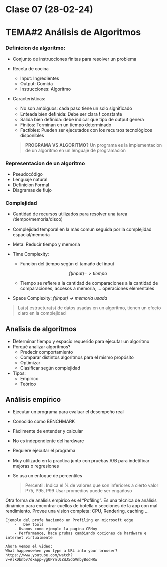 # Clase 07 (28-02-24)

# **TEMA#2 Análisis de Algoritmos**

### Definicion de algoritmo:

- Conjunto de instrucciones finitas para resolver un problema
- Receta de cocina
    - Input: Ingredientes
    - Output: Comida
    - Instrucciones: Algoritmo
- Caracteristicas:
    - No son ambiguos: cada paso tiene un solo significado
    - Enteada bien definida: Debe ser clara t constante
    - Salida bien definida: debe indicar que tipo de output genera
    - Finitos: Terminan en un tiempo determinado
    - Factibles: Pueden ser ejecutados con los recursos tecnológicos disponibles
    
    > **PROGRAMA VS ALGORITMO?**
    Un programa es la implementacion de un algoritmo en un lenguaje de programación
    > 

### Representacion de un algoritmo

- Pseudocódigo
- Lenguaje natural
- Definicion Formal
- Diagramas de flujo

### Complejidad

- Cantidad de recursos utilizados para resolver una tarea /tiempo/memoria/disco)
- Complejidad temporal en la más comun seguida por la complejidad espacial/memoria
- Meta: Reducir tiempo y memoria
- Time Complexity:
    - Función del tiempo según el tamaño del input
    
    $$
    f(input) ->tiempo
    $$
    
    - Tiempo se refiere a la cantidad de comparaciones a la cantidad de comparaciones, accesos a memoria, … operaciones elementales
- Space Complexity: *f(input) → memoria usada*

> La(s) estructura(s) de datos usadas en un algoritmo, tienen un efecto claro en la complejidad
> 

## Analisis de algoritmos

- Determinar tiempo y espacio requerido para ejecutar un algoritmo
- Porqué analizar algoritmos?
    - Predecir comportamiento
    - Comparar distintos algoritmos para el mismo propósito
    - Optimizar
    - Clasificar según complejidad
- Tipos:
    - Empírico
    - Teórico

## Análisis empírico

- Ejecutar un programa para evaluar el desempeño real
- Conocido como BENCHMARK
- Fácilmente de entender y calcular
- No es independiente del hardware
- Requiere ejecutar el programa
- Muy utilizado en la practica junto con pruebas A/B para indetificar mejoras o regresiones
- Se usa un enfoque de percentiles
    
    > Percentil: Indica el % de valores que son inferiores a cierto valor
    P75, P95, P99
    Usar promedios puede ser engañoso
    > 

Otra forma de análisis empirico es el “Pofiling”. Es una técnica de análisis dinámico para encontrar cuellos de botella o secciones de la app con mal rendimiento. Provee una vision completa: CPU, Rendering, caching …

```
Ejemplo del profe haciendo un Profiling en microsoft edge
	-	Dev tools
	- Usamos como ejemplo la pagina CRHoy
	- Performance, hace prubas cambiando opciones de hardware e internet virtualmente

Ahora vemos el video:
What happenswhen you type a URL into your browser? https://www.youtube.com/watch?v=AlkDbnbv7dk&pp=ygUPYnl0ZWJ5dGVnbyBodHRw

```